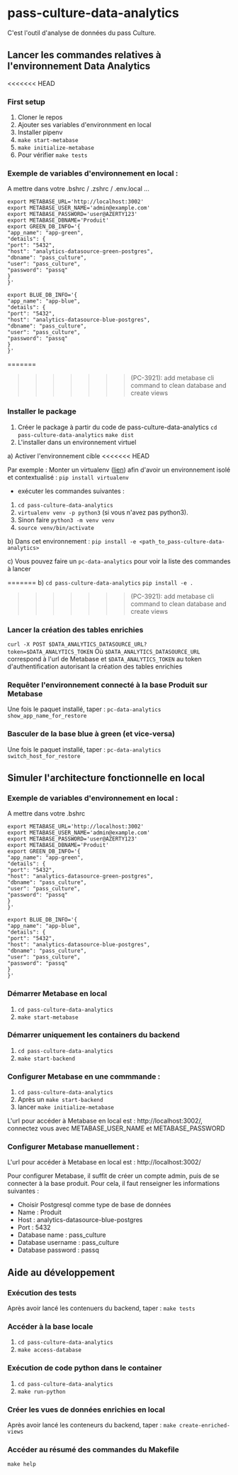 # pass-culture-data-analytics

C'est l'outil d'analyse de données du pass Culture.

## Lancer les commandes relatives à l'environnement Data Analytics
<<<<<<< HEAD
### First setup
1. Cloner le repos
2. Ajouter ses variables d'environnment en local
3. Installer pipenv
4. `make start-metabase`
5. `make initialize-metabase`
6. Pour vérifier `make tests`

### Exemple de variables d'environnement en local :
A mettre dans votre .bshrc / .zshrc / .env.local ...

```
export METABASE_URL='http://localhost:3002'
export METABASE_USER_NAME='admin@example.com'
export METABASE_PASSWORD='user@AZERTY123'
export METABASE_DBNAME='Produit'
export GREEN_DB_INFO='{
"app_name": "app-green",
"details": {
"port": "5432",
"host": "analytics-datasource-green-postgres",
"dbname": "pass_culture",
"user": "pass_culture",
"password": "passq"
}
}'

export BLUE_DB_INFO='{
"app_name": "app-blue",
"details": {
"port": "5432",
"host": "analytics-datasource-blue-postgres",
"dbname": "pass_culture",
"user": "pass_culture",
"password": "passq"
}
}'
```

=======
>>>>>>> (PC-3921): add metabase cli command to clean database and create views
### Installer le package
1. Créer le package à partir du code de pass-culture-data-analytics
`cd pass-culture-data-analytics`
`make dist`
2. L'installer dans un environnement virtuel

a) Activer l'environnement cible
<<<<<<< HEAD

Par exemple :
Monter un virtualenv ([lien](https://python-guide-pt-br.readthedocs.io/fr/latest/dev/virtualenvs.html)) afin d'avoir un environnement isolé et contextualisé : `pip install virtualenv`
- exécuter les commandes suivantes :
1. `cd pass-culture-data-analytics`
2. `virtualenv venv -p python3` (si vous n'avez pas python3).
3. Sinon faire `python3 -m venv venv`
4. `source venv/bin/activate`

b) Dans cet environnement :
`pip install -e <path_to_pass-culture-data-analytics>`

c) Vous pouvez faire un `pc-data-analytics` pour voir la liste des commandes à lancer

=======
b)
`cd pass-culture-data-analytics`
`pip install -e .`
>>>>>>> (PC-3921): add metabase cli command to clean database and create views

### Lancer la création des tables enrichies
`curl -X POST $DATA_ANALYTICS_DATASOURCE_URL?token=$DATA_ANALYTICS_TOKEN`
Où `$DATA_ANALYTICS_DATASOURCE_URL` correspond à l'url de Metabase et `$DATA_ANALYTICS_TOKEN` au token d'authentification autorisant la création des tables enrichies

### Requêter l'environnement connecté à la base Produit sur Metabase
Une fois le paquet installé, taper :
`pc-data-analytics show_app_name_for_restore`

### Basculer de la base blue à green (et vice-versa)
Une fois le paquet installé, taper :
`pc-data-analytics switch_host_for_restore`

## Simuler l'architecture fonctionnelle en local
### Exemple de variables d'environnement en local :
A mettre dans votre .bshrc

```
export METABASE_URL='http://localhost:3002'
export METABASE_USER_NAME='admin@example.com'
export METABASE_PASSWORD='user@AZERTY123'
export METABASE_DBNAME='Produit'
export GREEN_DB_INFO='{
"app_name": "app-green",
"details": {
"port": "5432",
"host": "analytics-datasource-green-postgres",
"dbname": "pass_culture",
"user": "pass_culture",
"password": "passq"
}
}'

export BLUE_DB_INFO='{
"app_name": "app-blue",
"details": {
"port": "5432",
"host": "analytics-datasource-blue-postgres",
"dbname": "pass_culture",
"user": "pass_culture",
"password": "passq"
}
}'
```

### Démarrer Metabase en local
1. `cd pass-culture-data-analytics`
2. `make start-metabase`

### Démarrer uniquement les containers du backend
1. `cd pass-culture-data-analytics`
2. `make start-backend`


### Configurer Metabase en une commmande :
1. `cd pass-culture-data-analytics`
2. Après un  `make start-backend`
3. lancer `make initialize-metabase`

L'url pour accéder à Metabase en local est : http://localhost:3002/, connectez vous avec METABASE_USER_NAME et METABASE_PASSWORD

### Configurer Metabase manuellement :
L'url pour accéder à Metabase en local est : http://localhost:3002/

Pour configurer Metabase, il suffit de créer un compte admin, puis de se connecter à la base produit. Pour cela, il faut renseigner les informations suivantes :
- Choisir Postgresql comme type de base de données
- Name : Produit
- Host : analytics-datasource-blue-postgres
- Port : 5432
- Database name : pass_culture
- Database username : pass_culture
- Database password : passq

## Aide au développement
### Exécution des tests
Après avoir lancé les contenuers du backend, taper :
`make tests`

### Accéder à la base locale
1. `cd pass-culture-data-analytics`
2. `make access-database`

### Exécution de code python dans le container
1. `cd pass-culture-data-analytics`
2. `make run-python`

### Créer les vues de données enrichies en local
Après avoir lancé les conteneurs du backend, taper :
`make create-enriched-views`

### Accéder au résumé des commandes du Makefile
`make help`
